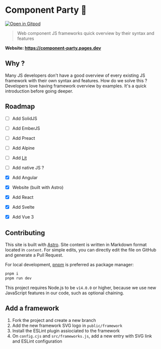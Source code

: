 # Component Party 🎉

[![Open in Gitpod](https://shields.io/badge/Open%20in-Gitpod-green?logo=Gitpod)](https://gitpod.io/#https://github.com/matschik/component-party)

> Web component JS frameworks quick overview by their syntax and features

**Website: https://component-party.pages.dev**

## Why ?

Many JS developers don't have a good overview of every existing JS framework with their own syntax and features.
How do we solve this ? Developers love having framework overview by examples. It's a quick introduction before going deeper.

## Roadmap

- [ ] Add SolidJS
- [ ] Add EmberJS
- [ ] Add Preact
- [ ] Add Alpine
- [ ] Add [Lit](https://lit.dev/)
- [ ] Add native JS ?

- [x] Add Angular
- [x] Website (built with Astro)
- [x] Add React
- [x] Add Svelte
- [x] Add Vue 3

## Contributing

This site is built with [Astro](https://docs.astro.build). Site content is written in Markdown format located in `content`. For simple edits, you can directly edit the file on GitHub and generate a Pull Request.

For local development, [pnpm](https://pnpm.io/) is preferred as package manager:

```bash
pnpm i
pnpm run dev
```

This project requires Node.js to be `v14.0.0` or higher, because we use new JavaScript features in our code, such as optional chaining.

## Add a framework

1) Fork the project and create a new branch
2) Add the new framework SVG logo in `public/framework`
3) Install the ESLint plugin assiociated to the framework
4) On `config.cjs` and `src/frameworks.js`, add a new entry with SVG link and ESLint configuration
